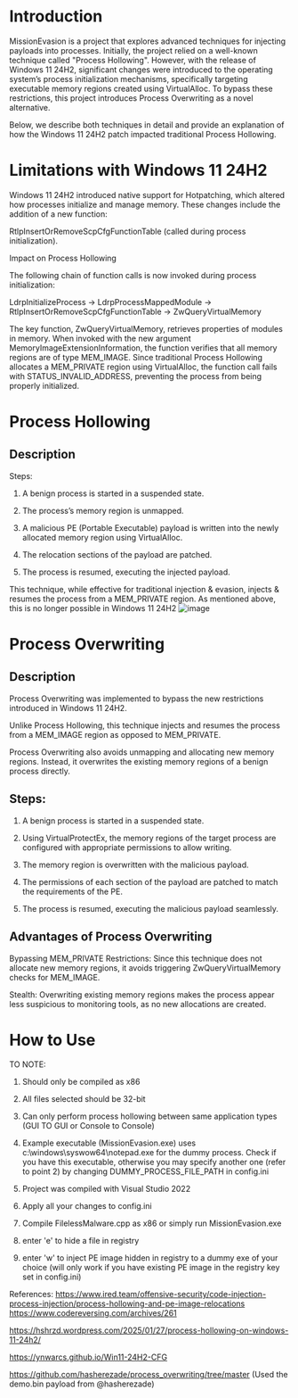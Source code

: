 # Introduction
MissionEvasion is a project that explores advanced techniques for injecting payloads into processes. Initially, the project relied on a well-known technique called "Process Hollowing". However, with the release of Windows 11 24H2, significant changes were introduced to the operating system’s process initialization mechanisms, specifically targeting executable memory regions created using VirtualAlloc. To bypass these restrictions, this project introduces Process Overwriting as a novel alternative.

Below, we describe both techniques in detail and provide an explanation of how the Windows 11 24H2 patch impacted traditional Process Hollowing.

# Limitations with Windows 11 24H2

Windows 11 24H2 introduced native support for Hotpatching, which altered how processes initialize and manage memory. These changes include the addition of a new function:

RtlpInsertOrRemoveScpCfgFunctionTable (called during process initialization).

Impact on Process Hollowing

The following chain of function calls is now invoked during process initialization:

LdrpInitializeProcess -> LdrpProcessMappedModule -> RtlpInsertOrRemoveScpCfgFunctionTable -> ZwQueryVirtualMemory

The key function, ZwQueryVirtualMemory, retrieves properties of modules in memory. When invoked with the new argument MemoryImageExtensionInformation, the function verifies that all memory regions are of type MEM_IMAGE. Since traditional Process Hollowing allocates a MEM_PRIVATE region using VirtualAlloc, the function call fails with STATUS_INVALID_ADDRESS, preventing the process from being properly initialized.

# Process Hollowing

## Description

Steps:

1. A benign process is started in a suspended state.

2. The process’s memory region is unmapped.

3. A malicious PE (Portable Executable) payload is written into the newly allocated memory region using VirtualAlloc.

4. The relocation sections of the payload are patched.

5. The process is resumed, executing the injected payload.

This technique, while effective for traditional injection & evasion, injects & resumes the process from a MEM_PRIVATE region. As mentioned above, this is no longer possible in Windows 11 24H2
![image](https://github.com/user-attachments/assets/58a9340a-ee5c-4145-9cbd-f2c2d677c533)


# Process Overwriting

## Description

Process Overwriting was implemented to bypass the new restrictions introduced in Windows 11 24H2. 

Unlike Process Hollowing, this technique injects and resumes the process from a MEM_IMAGE region as opposed to MEM_PRIVATE. 

Process Overwriting also avoids unmapping and allocating new memory regions.  Instead, it overwrites the existing memory regions of a benign process directly.

## Steps:
1. A benign process is started in a suspended state.

2. Using VirtualProtectEx, the memory regions of the target process are configured with appropriate permissions to allow writing.

3. The memory region is overwritten with the malicious payload.

4. The permissions of each section of the payload are patched to match the requirements of the PE.

5. The process is resumed, executing the malicious payload seamlessly.

## Advantages of Process Overwriting

Bypassing MEM_PRIVATE Restrictions: Since this technique does not allocate new memory regions, it avoids triggering ZwQueryVirtualMemory checks for MEM_IMAGE.

Stealth: Overwriting existing memory regions makes the process appear less suspicious to monitoring tools, as no new allocations are created.



# How to Use

TO NOTE:
1. Should only be compiled as x86
2. All files selected should be 32-bit
3. Can only perform process hollowing between same application types (GUI TO GUI or Console to Console)
4. Example executable (MissionEvasion.exe) uses c:\windows\syswow64\notepad.exe for the dummy process. Check if you have this executable, otherwise you may specify another one (refer to point 2) by changing DUMMY_PROCESS_FILE_PATH in config.ini
5. Project was compiled with Visual Studio 2022

1. Apply all your changes to config.ini
2. Compile FilelessMalware.cpp as x86 or simply run MissionEvasion.exe
3. enter 'e' to hide a file in registry
4. enter 'w' to inject PE image hidden in registry to a dummy exe of your choice (will only work if you have existing PE image in the registry key set in config.ini)


References:
https://www.ired.team/offensive-security/code-injection-process-injection/process-hollowing-and-pe-image-relocations
https://www.codereversing.com/archives/261

https://hshrzd.wordpress.com/2025/01/27/process-hollowing-on-windows-11-24h2/

https://ynwarcs.github.io/Win11-24H2-CFG

https://github.com/hasherezade/process_overwriting/tree/master (Used the demo.bin payload from @hasherezade)
